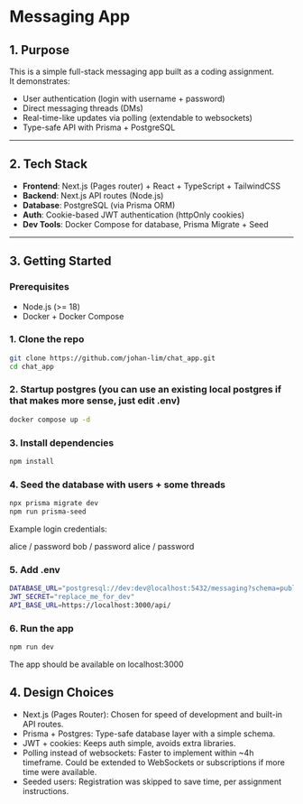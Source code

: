 # Messaging App

## 1. Purpose

This is a simple full-stack messaging app built as a coding assignment.  
It demonstrates:

- User authentication (login with username + password)
- Direct messaging threads (DMs)
- Real-time-like updates via polling (extendable to websockets)
- Type-safe API with Prisma + PostgreSQL

---

## 2. Tech Stack

- **Frontend**: Next.js (Pages router) + React + TypeScript + TailwindCSS
- **Backend**: Next.js API routes (Node.js)
- **Database**: PostgreSQL (via Prisma ORM)
- **Auth**: Cookie-based JWT authentication (httpOnly cookies)
- **Dev Tools**: Docker Compose for database, Prisma Migrate + Seed

---

## 3. Getting Started

### Prerequisites

- Node.js (>= 18)
- Docker + Docker Compose

### 1. Clone the repo

```bash
git clone https://github.com/johan-lim/chat_app.git
cd chat_app
```

### 2. Startup postgres (you can use an existing local postgres if that makes more sense, just edit .env)

```bash
docker compose up -d
```

### 3. Install dependencies

```bash
npm install
```

### 4. Seed the database with users + some threads

```bash
npx prisma migrate dev
npm run prisma-seed
```

Example login credentials:

alice / password
bob / password
alice / password

### 5. Add .env

```bash
DATABASE_URL="postgresql://dev:dev@localhost:5432/messaging?schema=public" <-- depending on local postgres db
JWT_SECRET="replace_me_for_dev"
API_BASE_URL=https://localhost:3000/api/
```

### 6. Run the app

```bash
npm run dev
```

The app should be available on localhost:3000

## 4. Design Choices

- Next.js (Pages Router): Chosen for speed of development and built-in API routes.
- Prisma + Postgres: Type-safe database layer with a simple schema.
- JWT + cookies: Keeps auth simple, avoids extra libraries.
- Polling instead of websockets: Faster to implement within ~4h timeframe. Could be extended to WebSockets or subscriptions if more time were available.
- Seeded users: Registration was skipped to save time, per assignment instructions.
